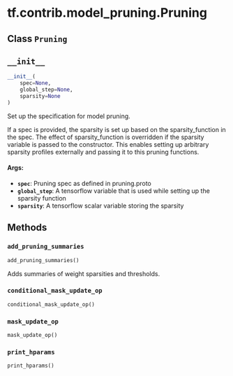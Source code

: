 <div itemscope itemtype="http://developers.google.com/ReferenceObject">
<meta itemprop="name" content="tf.contrib.model_pruning.Pruning" />
<meta itemprop="path" content="Stable" />
<meta itemprop="property" content="__init__"/>
<meta itemprop="property" content="add_pruning_summaries"/>
<meta itemprop="property" content="conditional_mask_update_op"/>
<meta itemprop="property" content="mask_update_op"/>
<meta itemprop="property" content="print_hparams"/>
</div>

# tf.contrib.model_pruning.Pruning

## Class `Pruning`





<h2 id="__init__"><code>__init__</code></h2>

``` python
__init__(
    spec=None,
    global_step=None,
    sparsity=None
)
```

Set up the specification for model pruning.

If a spec is provided, the sparsity is set up based on the sparsity_function
in the spec. The effect of sparsity_function is overridden if the sparsity
variable is passed to the constructor. This enables setting up arbitrary
sparsity profiles externally and passing it to this pruning functions.

#### Args:

* <b>`spec`</b>: Pruning spec as defined in pruning.proto
* <b>`global_step`</b>: A tensorflow variable that is used while setting up the
    sparsity function
* <b>`sparsity`</b>: A tensorflow scalar variable storing the sparsity



## Methods

<h3 id="add_pruning_summaries"><code>add_pruning_summaries</code></h3>

``` python
add_pruning_summaries()
```

Adds summaries of weight sparsities and thresholds.

<h3 id="conditional_mask_update_op"><code>conditional_mask_update_op</code></h3>

``` python
conditional_mask_update_op()
```



<h3 id="mask_update_op"><code>mask_update_op</code></h3>

``` python
mask_update_op()
```



<h3 id="print_hparams"><code>print_hparams</code></h3>

``` python
print_hparams()
```





